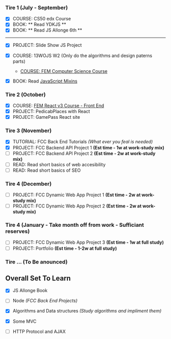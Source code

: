 

### Tire 1 (July - September)
- [x] COURSE: CS50 edx Course
- [x] BOOK: ** Read YDKJS **
- [x] BOOK: ** Read JS Allonge 6th **
---
- [x] PROJECT: Slide Show JS Project
- [x] COURSE: 13WOJS W2 (Only do the algorithms and design paterns parts)
	- [COURSE: FEM Computer Science Course](https://frontendmasters.com/courses/computer-science/)
- [x] BOOK: Read [JavaScript Mixins](https://javascriptweblog.wordpress.com/2011/05/31/a-fresh-look-at-javascript-mixins/)


### Tire 2  (October)
- [x] COURSE: [FEM React v3 Course - Front End](https://frontendmasters.com/courses/react/introduction)
- [x] PROJECT: PedicabPlaces with React
- [x] PROJECT: GamePass React site

### Tire 3 (November)
- [x] TUTORIAL: FCC Back End Tutorials *(What ever you feal is needed)*
- [x] PROJECT: FCC Backend API Project 1 **(Est time - 1w at work-study mix)**
- [ ] PROJECT: FCC Backend API Project 2 **(Est time - 2w at work-study mix)**
- [ ] READ: Read short basics of web accesibility
- [ ] READ: Read short basics of SEO

### Tire 4 (December)
- [ ] PROJECT: FCC Dynamic Web App Project 1 **(Est time - 2w at work-study mix)**
- [ ] PROJECT: FCC Dynamic Web App Project 2 **(Est time - 2w at work-study mix)**

### Tire 4 (January - Take month off from work - Sufficiant reserves)
- [ ] PROJECT: FCC Dynamic Web App Project 3 **(Est time - 1w at full study)**
- [ ] PROJECT: Portfolio **(Est time - 1-2w at full study)**

### Tire ... **(To Be anounced)**

## Overall Set To Learn
- [x] JS Allonge Book
- [ ] Node *(FCC Back End Projects)*
-[x] Algorithms and Data structures *(Study algorithms and impliment them)*
- [x] Some MVC
- [ ] HTTP Protocol and AJAX
  
  
  

